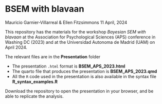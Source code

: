 BSEM with blavaan
================
Mauricio Garnier-Villarreal & Ellen Fitzsimmons
11 April, 2024

This repository has the materials for the workshop *Bayesian SEM with
blavaan* at the Association for Psychological Sciences (APS) conference
in Washing DC (2023) and at the Universidad Autonoma de Madrid (UAM) on
April 2024.

The relevant files are in the **Presentation** folder

- The presentation `.html` format is **BSEM_APS_2023.html**
- The quarto file that produces the presentation is
  **BSEM_APS_2023.qmd**
- All the `R` code used in the presentation is also available in the
  syntax file **R_syntax_examples.R**

Download the repository to open the presentation in your browser, and be
able to replicate the analysis.
